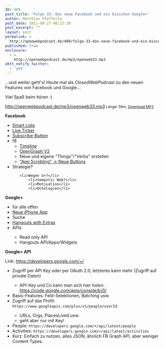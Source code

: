 ```yaml
---
ID: 409
post_title: 'Folge 33: Das neue Facebook und ein bisschen Google+'
author: Matthias Pfefferle
post_date: 2011-09-27 00:22:30
post_excerpt: ""
layout: post
permalink: >
  http://openwebpodcast.de/409/folge-33-das-neue-facebook-und-ein-bisschen-google/
published: true
enclosure:
  - >
    http://openwebpodcast.de/mp3/openweb33.mp3
aktt_notify_twitter:
  - 'yes'
---
```

...und weiter geht's! Heute mal als <em>ClosedWebPodcast</em> zu den neuen Features von Facebook und Google...

Viel Spaß beim hören :)

http://openwebpodcast.de/mp3/openweb33.mp3
<small>Länge: 56m, <a href="http://openwebpodcast.de/mp3/openweb33.mp3">Download MP3</a></small>

<strong>Facebook</strong>
<ul>
  <li><a href="http://www.facebook.com/blog.php?post=10150278932602131">Smart Lists</a></li>
  <li><a href="http://allfacebook.de/news/live-ticker-nun-fur-sehr-viele-facebook-nutzer-online">Live Ticker</a></li>
  <li><a href="http://www.facebook.com/about/subscribe">Subscribe-Button</a></li>
  <li>f8
    <ul>
      <li><a href="http://www.facebook.com/about/timeline">Timeline</a></li>
      <li><a href="http://allfacebook.de/connect/so-funktioniert-der-neue-open-graph-fur-entwickler">OpenGraph V2</a></li>
      <li>Neue und eigene "Things"/"Verbs" erstellen</li>
      <li><a href="http://www.nytimes.com/2011/09/19/business/media/facebook-is-expected-to-unveil-media-sharing-service.html">"App Scrobling" -> Neue Buttons</a></li>
    </ul>
</li>
    	<li>Strategie?
<ul>

	<li>Wegen G+?</li>
    	<li>Semantic Web?</li>
    	<li>Motivation</li>
    	<li>Ontologien</li>
</ul>
</li>
</ul>

<strong>Google+</strong>
<ul>
    	<li>für alle offen</li>
    	<li><a href="https://plus.google.com/102034052532213921839/posts/JzKPakBwHQR">Neue iPhone App</a></li>
    	<li>Suche</li>
    	<li><a href="http://googleblog.blogspot.com/2011/09/google-92-93-94-95-96-97-98-99-100.html">Hangouts with Extras</a></li>
    	<li>APIs</li>
<ul>
	<li>Read only API</li>
    	<li>Hangouts API/Apps/Widgets</li>
</ul>
</ul>

<strong>Google+ API</strong>

Link: <a href="https://developers.google.com/+/">https://developers.google.com/+/</a>

<ul>
    	<li>Zugriff per API Key oder per OAuth 2.0, letzteres kann mehr (Zugriff auf private Daten)</li>
<ul>
	<li>API-Key und Co kann man sich hier holen: <a href="https://code.google.com/apis/console/b/0/">https://code.google.com/apis/console/b/0/</a></li>
</ul>
    	<li>Basis-Features: Feld-Selektionen, Batching usw.</li>
    	<li>Zugriff auf das Profil: <code>https://www.googleapis.com/plus/v1/people/userId</code></li>
<ul>
    	<li>URLs, Orgs, PlacesLived usw.</li>
    	<li>geht aber nur mit Key!</li>
</ul>
    	<li>People: <code>https://developers.google.com/+/api/latest/people</code></li>
    	<li>Activities: <code>https://developers.google.com/+/api/latest/activities</code></li>
    	<li>Kurz: Einfach zu nutzen, alles JSON, ähnlich FB Graph API, aber weniger Content Types.</li>
 
</ul>